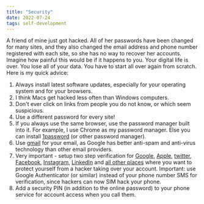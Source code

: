```yaml
---
title: "Security"
date: 2022-07-24
tags: self-development
---
```


<p>A friend of mine just got hacked. All of her passwords have been
changed for many sites, and they also changed the email address and
phone number registered with each site, so she has no way to recover
her accounts. Imagine how painful this would be if it happens to
you. Your digital life is over. You lose all of your data. You have to
start all over again from scratch.  Here is my quick advice:
  
</p><ol>

<li>Always install latest software updates, especially for your
operating system and for your browsers.

</li><li>I think Macs get hacked less often than Windows computers.

</li><li>Don't ever click on links from people you do not know, or which
seem suspicious.

</li><li>Use a different password for every site!
  
</li><li>If you always use the same browser, use the password manager built
into it. For example, I use Chrome as my password manager. Else you
can install <a href="https://1password.com">1password</a> (or other
password manager).

</li><li>Use <a href="https://gmail.com">gmail</a> for your email, as Google has
better anti-spam and anti-virus technology than other email providers.

</li><li>Very important - setup two step verification for
<a href="https://www.google.com/landing/2step/">Google</a>,
<a href="https://support.apple.com/en-us/HT204915">Apple</a>,
<a href="https://help.twitter.com/en/managing-your-account/two-factor-authentication">twitter</a>,
<a href="https://www.facebook.com/help/148233965247823">Facebook</a>,
<a href="https://help.instagram.com/566810106808145">Instagram</a>,
<a href="https://www.linkedin.com/help/linkedin/answer/544/turning-two-step-verification-on-and-off?lang=en">LinkedIn</a>
and
<a href="https://twofactorauth.org/">all other places</a>
where you want to protect yourself from a hacker taking over your account.
Important: use Google Authenticator (or similar) instead of your phone
number SMS for verification, since hackers can now SIM hack your phone.

</li><li>Add a security PIN (in addition to the online password)
to your phone service for account access when you call them.
</li></ol>

</td>
